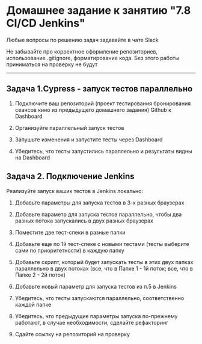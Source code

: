 # Домашнее задание к занятию "7.8 CI/CD Jenkins"

Любые вопросы по решению задач задавайте в чате Slack

Не забывайте про корректное оформление репозиториев, использование .gitignore, форматирование кода. Без этого работы приниматься на проверку не будут

---

  ## Задача 1.Cypress - запуск тестов параллельно

  1. Подключите ваш репозиторий (проект тестирования бронирования сеансов кино из предыдущего домашнего задания) Github к Dashboard
  
  2. Организуйте параллельный запуск тестов

  3. Запушьте изменения и запустите тесты через Dashboard
  
  4. Убедитесь, что тесты запустились параллельно и результаты видны на Dashboard
    

  ## Задача 2. Подключение Jenkins 
  
  Реализуйте запуск ваших тестов в Jenkins локально:
  
  1. Добавьте параметры для запуска тестов в 3-х разных браузерах
  
  2. Добавьте параметр для запуска тестов параллельно, чтобы два разных потока запускались в двух разных браузерах
  
  3. Поместите две тест-спеки в разные папки
  
  4. Добавьте еще по 1й тест-спеке с новыми тестами (тесты выберите сами по приоритетности) в каждую папку
  
  5. Добавьте скрипт, который будет запускать тесты в этих двух папках параллельно в двух потоках (все, что в Папке 1 - 1й поток; все, что в Папке 2 - 2й поток)
  
  6. Добавьте новый параметр для запуска тестов из п.5 в Jenkins
  
  7. Убедитесь, что тесты запускаются параллельно, соответственно каждой папке
  
  8. Убедитесь, что предыдущие параметры запуска по-прежнему работают, в случае необходимости, сделайте рефакторинг
  
  9. Сдайте ссылку на репозиторий на проверку   
